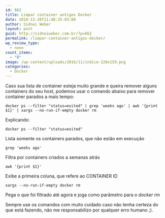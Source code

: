 ```yaml
---
id: 662
title: Limpar container antigos Docker
date: 2018-12-26T11:48:35-03:00
author: Sidnei Weber
layout: post
guid: http://sidneiweber.com.br/?p=662
permalink: /limpar-container-antigos-docker/
wp_review_type:
  - none
count_items:
  - "0"
image: /wp-content/uploads/2016/11/índice-220x159.png
categories:
  - Docker
---
```

Caso sua lista de container esteja muito grande e queira remover alguns containers do seu host, podemos usar o comando abaixo para remover container parados a mais tempo:

```shell
docker ps --filter "status=exited" | grep 'weeks ago' | awk '{print $1}' | xargs --no-run-if-empty docker rm
```

Explicando:

```shell
docker ps --filter "status=exited"
```
Lista somente os containers parados, que não estão em execução

```shell
grep 'weeks ago'
```
Filtra por containers criados a semanas atrás

```shell
awk '{print $1}'
```
Exibe a primeira coluna, que refere ao CONTAINER ID

```shell
xargs --no-run-if-empty docker rm
```
Pega o que foi filtrado até agora e joga como parâmetro para o _docker rm_

Sempre use os comandos com muito cuidado caso não tenha certeza do que está fazendo, não me responsabilizo por qualquer erro humano ;).
